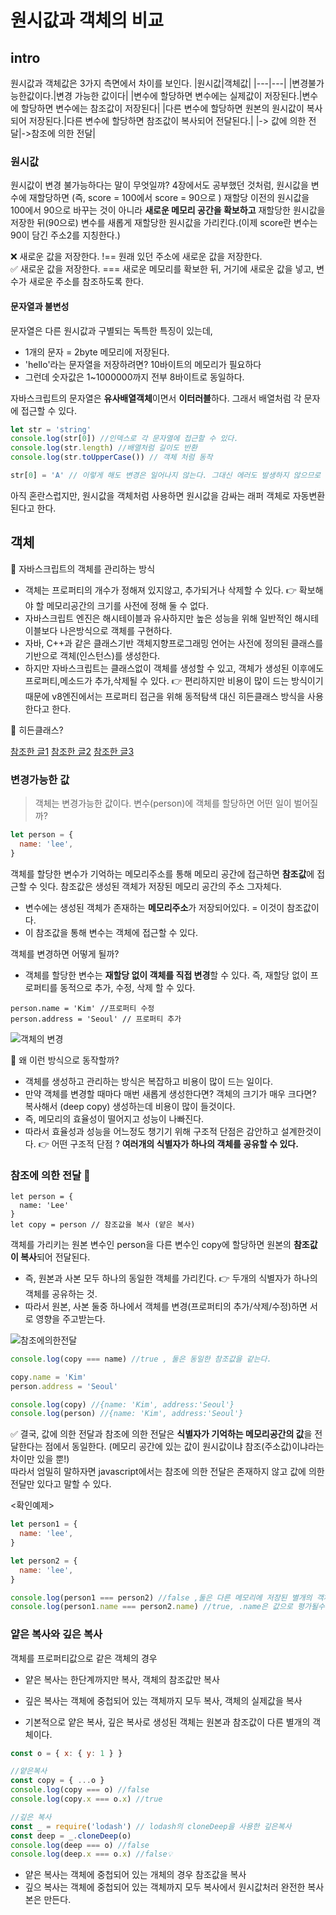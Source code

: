 # 원시값과 객체의 비교

## intro

원시값과 객체값은 3가지 측면에서 차이를 보인다.
|원시값|객체값|
|---|---|
|변경불가능한값이다.|변경 가능한 값이다|
|변수에 할당하면 변수에는 실제값이 저장된다.|변수에 할당하면 변수에는 참조값이 저장된다|
|다른 변수에 할당하면 원본의 원시값이 복사되어 저장된다.|다른 변수에 할당하면 참조값이 복사되어 전달된다.|
|-> 값에 의한 전달|->참조에 의한 전달|

### 원시값

원시값이 변경 불가능하다는 말이 무엇일꺄?
4장에서도 공부했던 것처럼, 원시값을 변수에 재할당하면
(즉, score = 100에서 score = 90으로 )
재할당 이전의 원시값을 100에서 90으로 바꾸는 것이 아니라 **새로운 메모리 공간을 확보하고** 재할당한 원시값을 저장한 뒤(90으로) 변수를 새롭게 재할당한 원시값을 가리킨다.(이제 score란 변수는 90이 담긴 주소2를 지칭한다.)

❌ 새로운 값을 저장한다. !== 원래 있던 주소에 새로운 값을 저장한다.  
✅ 새로운 값을 저장한다. === 새로운 메모리를 확보한 뒤, 거기에 새로운 값을 넣고, 변수가 새로운 주소를 참조하도록 한다.

#### 문자열과 불변성

문자열은 다른 원시값과 구별되는 독특한 특징이 있는데,

- 1개의 문자 = 2byte 메모리에 저장된다.
- 'hello'라는 문자열을 저장하려면? 10바이트의 메모리가 필요하다
- 그런데 숫자값은 1~1000000까지 전부 8바이트로 동일하다.

자바스크립트의 문자열은 **유사배열객체**이면서 **이터러블**하다. 그래서 배열처럼 각 문자에 접근할 수 있다.

```javascript
let str = 'string'
console.log(str[0]) //인덱스로 각 문자열에 접근할 수 있다.
console.log(str.length) //배열처럼 길이도 반환
console.log(str.toUpperCase()) // 객체 처럼 동작

str[0] = 'A' // 이렇게 해도 변경은 일어나지 않는다. 그대신 에러도 발생하지 않으므로 주의
```

아직 혼란스럽지만, 원시값을 객체처럼 사용하면 원시값을 감싸는 래퍼 객체로 자동변환된다고 한다.

## 객체

👀 자바스크립트의 객체를 관리하는 방식

- 객체는 프로퍼티의 개수가 정해져 있지않고, 추가되거나 삭제할 수 있다. 👉 확보해야 할 메모리공간의 크기를 사전에 정해 둘 수 없다.
- 자바스크립트 엔진은 해시테이블과 유사하지만 높은 성능을 위해 일반적인 해시테이블보다 나은방식으로 객체를 구현하다.
- 자바, C++과 같은 클래스기반 객체지향프로그래밍 언어는 사전에 정의된 클래스를 기반으로 객체(인스턴스)를 생성한다.
- 하지만 자바스크립트는 클래스없이 객체를 생성할 수 있고, 객체가 생성된 이후에도 프로퍼티,메소드가 추가,삭제될 수 있다. 👉 편리하지만 비용이 많이 드는 방식이기 때문에 v8엔진에서는 프로퍼티 접근을 위해 동적탐색 대신 히든클래스 방식을 사용한다고 한다.

🤔 히든클래스?

[참조한 글1](https://ui.toast.com/weekly-pick/ko_20210909)
[참조한 글2](https://meetup.nhncloud.com/posts/78)
[참조한 글3](https://velog.io/@wongue_shin/JS%EC%9D%98-%EA%B0%9D%EC%B2%B4%EB%8A%94-hash-table%EC%9D%B4-%EC%95%84%EB%8B%99%EB%8B%88%EB%8B%A4)

### 변경가능한 값

> 객체는 변경가능한 값이다.
> 변수(person)에 객체를 할당하면 어떤 일이 벌어질까?

```javascript
let person = {
  name: 'lee',
}
```

객체를 할당한 변수가 기억하는 메모리주소를 통해 메모리 공간에 접근하면 **참조값**에 접근할 수 잇다. 참조값은 생성된 객체가 저장된 메모리 공간의 주소 그자체다.

- 변수에는 생성된 객체가 존재하는 **메모리주소**가 저장되어있다. = 이것이 참조값이다.
- 이 참조값을 통해 변수는 객체에 접근할 수 있다.

객체를 변경하면 어떻게 될까?

- 객체를 할당한 변수는 **재할당 없이 객체를 직접 변경**할 수 있다. 즉, 재할당 없이 프로퍼티를 동적으로 추가, 수정, 삭제 할 수 있다.

```
person.name = 'Kim' //프로퍼티 수정
person.address = 'Seoul' // 프로퍼티 추가
```

![객체의 변경](../assets/객체의변경.png)

🤔 왜 이런 방식으로 동작할까?

- 객체를 생성하고 관리하는 방식은 복잡하고 비용이 많이 드는 일이다.
- 만약 객체를 변경할 때마다 매번 새롭게 생성한다면? 객체의 크기가 매우 크다면? 복사해서 (deep copy) 생성하는데 비용이 많이 들것이다.
- 즉, 메모리의 효율성이 떨어지고 성능이 나빠진다.
- 따라서 효율성과 성능을 어느정도 챙기기 위해 구조적 단점은 감안하고 설계한것이다.
  👉 어떤 구조적 단점 ? **여러개의 식별자가 하나의 객체를 공유할 수 있다.**

### 참조에 의한 전달 🤔

```Javscript
let person = {
  name: 'Lee'
}
let copy = person // 참조값을 복사 (얕은 복사)
```

객체를 가리키는 원본 변수인 person을 다른 변수인 copy에 할당하면 원본의 **참조값이 복사**되어 전달된다.

- 즉, 원본과 사본 모두 하나의 동일한 객체를 가리킨다. 👉 두개의 식별자가 하나의 객체를 공유하는 것.
- 따라서 원본, 사본 둘중 하나에서 객체를 변경(프로퍼티의 추가/삭제/수정)하면 서로 영향을 주고받는다.

![참조에의한전달](../assets/참조전달.png)

```Javascript
console.log(copy === name) //true , 둘은 동일한 참조값을 같는다.

copy.name = 'Kim'
person.address = 'Seoul'

console.log(copy) //{name: 'Kim', address:'Seoul'}
console.log(person) //{name: 'Kim', address:'Seoul'}
```

✅ 결국, 값에 의한 전달과 참조에 의한 전달은 **식별자가 기억하는 메모리공간의 값**을 전달한다는 점에서 동일한다.
(메모리 공간에 있는 값이 원시값이냐 참조(주소값)이냐라는 차이만 있을 뿐!)  
따라서 엄밀히 말하자면 javascript에서는 참조에 의한 전달은 존재하지 않고 값에 의한 전달만 있다고 말할 수 있다.

<확인예제>

```javascript
let person1 = {
  name: 'lee',
}

let person2 = {
  name: 'lee',
}

console.log(person1 === person2) //false ,둘은 다른 메모리에 저장된 별개의 객체의 참조값을 가진다.
console.log(person1.name === person2.name) //true, .name은 값으로 평가될수 있다. 따라서 원시값'lee'가 동일하므로 true
```

### 얕은 복사와 깊은 복사

객체를 프로퍼티값으로 같은 객체의 경우

- 얕은 복사는 한단계까지만 복사, 객체의 참조값만 복사
- 깊은 복사는 객체에 중첩되어 있는 객체까지 모두 복사, 객체의 실제값을 복사

- 기본적으로 얕은 복사, 깊은 복사로 생성된 객체는 원본과 참조값이 다른 별개의 객체이다.

```javascript
const o = { x: { y: 1 } }

//얕은복사
const copy = { ...o }
console.log(copy === o) //false
console.log(copy.x === o.x) //true

//깊은 복사
const _ = require('lodash') // lodash의 cloneDeep을 사용한 깊은복사
const deep = _.cloneDeep(o)
console.log(deep === o) //false
console.log(deep.x === o.x) //false💡
```

- 얕은 복사는 객체에 중첩되어 있는 개체의 경우 참조값을 복사
- 깊으 복사는 객체에 중첩되어 있는 객체까지 모두 복사에서 원시값처러 완전한 복사본은 만든다.
